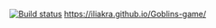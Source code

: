 [![Build status](https://ci.appveyor.com/api/projects/status/npevsjpbui35cpdj?svg=true)](https://ci.appveyor.com/project/Ilya/goblins-game)
 https://iliakra.github.io/Goblins-game/
